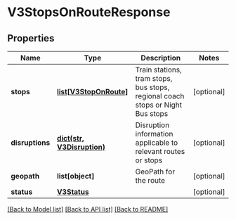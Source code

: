 # V3StopsOnRouteResponse

## Properties
Name | Type | Description | Notes
------------ | ------------- | ------------- | -------------
**stops** | [**list[V3StopOnRoute]**](V3StopOnRoute.md) | Train stations, tram stops, bus stops, regional coach stops or Night Bus stops | [optional] 
**disruptions** | [**dict(str, V3Disruption)**](V3Disruption.md) | Disruption information applicable to relevant routes or stops | [optional] 
**geopath** | **list[object]** | GeoPath for the route | [optional] 
**status** | [**V3Status**](V3Status.md) |  | [optional] 

[[Back to Model list]](../README.md#documentation-for-models) [[Back to API list]](../README.md#documentation-for-api-endpoints) [[Back to README]](../README.md)

